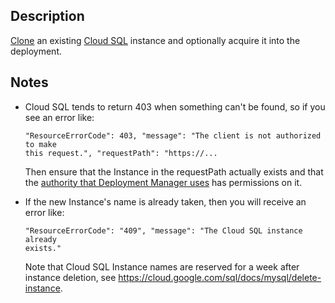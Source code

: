 ## Description

[Clone](https://cloud.google.com/sql/docs/mysql/admin-api/v1beta4/instances/clone)
an existing [Cloud SQL](https://cloud.google.com/sql/) instance and optionally
acquire it into the deployment.

## Notes
  - Cloud SQL tends to return 403 when something can't be found, so if you see
    an error like:

    ```
    "ResourceErrorCode": 403, "message": "The client is not authorized to make
    this request.", "requestPath": "https://...
    ```

    Then ensure that the Instance in the requestPath actually exists and that
    the [authority that Deployment Manager uses](https://cloud.google.com/deployment-manager/docs/access-control#access_control_for_deployment_manager)
    has permissions on it.

  - If the new Instance's name is already taken, then you will receive an error
    like:

    ```
    "ResourceErrorCode": "409", "message": "The Cloud SQL instance already
    exists."
    ```

    Note that  Cloud SQL Instance names are reserved for a week after instance
    deletion, see https://cloud.google.com/sql/docs/mysql/delete-instance.

